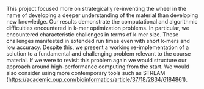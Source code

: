 
This project focused more on strategically re-inventing the wheel in the name of developing a deeper understanding of the material than developing new knowledge. Our results demonstrate the computational and algorithmic difficulties encountered in k-mer optimization problems. In particular, we encountered characteristic challenges in terms of k-mer size. These challenges manifested in extended run times even with short k-mers and low accuracy. Despite this, we present a working re-implementation of a  solution to a fundamental and challenging problem relevant to the course material. If we were to revisit this problem again we would structure our approach around high-performance computing from the start. We would also consider using more contemporary tools such as STREAM (https://academic.oup.com/bioinformatics/article/37/18/2834/6184861).

